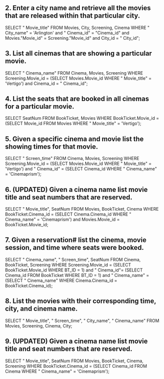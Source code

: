 ## 2. Enter a city name and retrieve all the movies that are released within that particular city.
SELECT " Movie_title" FROM Movies, City, Screening, Cinema WHERE " City_name" = 'Arlington' and " Cinema_id" = "Cinema_id" and Movies."Movie_id" = Screening."Movie_id" and City_id = " City_id";

## 3. List all cinemas that are showing a particular movie.
SELECT " Cinema_name" FROM Cinema, Movies, Screening WHERE Screening.Movie_id = (SELECT Movies.Movie_id WHERE " Movie_title" = 'Vertigo') and Cinema_id = " Cinema_id";

## 4. List the seats that are booked in all cinemas for a particular movie.
SELECT SeatNum FROM BookTicket, Movies WHERE BookTicket.Movie_id = (SELECT Movie_id FROM Movies WHERE " Movie_title" = 'Vertigo');

## 5. Given a specific cinema and movie list the showing times for that movie.
SELECT " Screen_time" FROM Cinema, Movies, Screening WHERE Screening.Movie_id = (SELECT Movies.Movie_id WHERE " Movie_title" = 'Vertigo') and " Cinema_id" = (SELECT Cinema_id WHERE " Cinema_name" = 'Cinemaprism');

## 6. (UPDATED) Given a cinema name list movie title and seat numbers that are reserved.
SELECT " Movie_title", SeatNum FROM Movies, BookTicket, Cinema WHERE BookTicket.Cinema_id = (SELECT Cinema.Cinema_id WHERE " Cinema_name" = 'Cinemaprism') and Movies.Movie_id = BookTicket.Movie_id;

## 7. Given a reservation# list the cinema, movie session, and time where seats were booked.
SELECT " Cinema_name", " Screen_time", SeatNum FROM Cinema, BookTicket, Screening WHERE Screening.Movie_id = (SELECT BookTicket.Movie_id WHERE BT_ID = 1) and " Cinema_id"= (SELECT Cinema_id FROM BookTicket WHERE BT_ID = 1) and " Cinema_name" = (SELECT " Cinema_name" WHERE Cinema.Cinema_id = BookTicket.Cinema_id);

## 8. List the movies with their corresponding time, city, and cinema name.
SELECT " Movie_title", " Screen_time", " City_name", " Cinema_name" FROM Movies, Screening, Cinema, City;

## 9. (UPDATED) Given a cinema name list movie title and seat numbers that are reserved.
SELECT " Movie_title", SeatNum FROM Movies, BookTicket, Cinema, Screening WHERE BookTicket.Cinema_id = (SELECT Cinema_id FROM Cinema WHERE " Cinema_name" = 'Cinemaprism');

